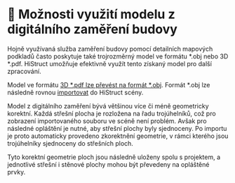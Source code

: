 # 🏢 Možnosti využití modelu z digitálního zaměření budovy

Hojně využívaná služba zaměření budovy pomocí detailních mapových podkladů často poskytuje také trojrozměrný model ve formátu *.obj nebo 3D *.pdf. HiStruct umožňuje efektivně využít tento získaný model pro další zpracování.

Model ve formátu [3D *.pdf lze převést na formát *.obj](convert3dPdfToObj.md). Formát *.obj lze následně rovnou [importovat](importObj.md) do HiStruct scény.

Model z digitálního zaměření bývá většinou více či méně geometricky korektní. Každá střešní plocha je rozložena na řadu trojúhelníků, což pro zobrazení importovaného souboru ve scéně není problém. Avšak pro následné opláštění je nutné, aby střešní plochy byly sjednoceny. Po importu je proto automaticky provedeno zkorektnění geometrie,  v rámci kterého jsou trojúhelníky sjednoceny do střešních ploch.

Tyto korektní geometrie ploch jsou následně uloženy spolu s projektem, a jednotlivé střešní i stěnové plochy mohou být převedeny na opláštěné prvky.
